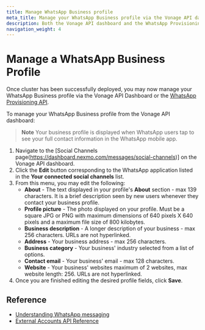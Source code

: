 ```yaml
---
title: Manage WhatsApp Business profile
meta_title: Manage your WhatsApp Business profile via the Vonage API dashboard or the WhatsApp Provisioning API. 
description: Both the Vonage API dashboard and the WhatsApp Provisioning API allow you to manage your WhatsApp Business profile. 
navigation_weight: 4
---
```


# Manage a WhatsApp Business Profile

Once cluster has been successfully deployed, you may now manage your WhatsApp Business profile via the Vonage API Dashboard or the [WhatsApp Provisioning API](/api/whatsapp-provisioning).

To manage your WhatsApp Business profile from the Vonage API dashboard:

> **Note** Your business profile is displayed when WhatsApp users tap to see your full contact information in the WhatsApp mobile app.

1. Navigate to the [Social Channels page(https://dashboard.nexmo.com/messages/social-channels)] on the Vonage API dashboard.
2. Click the **Edit** button corresponding to the WhatsApp application listed in the **Your connected social channels** list.
3. From this menu, you may edit the following:
    * **About** - The text displayed in your profile's **About** section - max 139 characters. It is a brief description seen by new users whenever they contact your business profile.
    * **Profile picture** - The photo displayed on your profile. Must be a square JPG or PNG with maximum dimensions of 640 pixels X 640 pixels and a maximum file size of 800 kilobytes.
    * **Business description** - A longer description of your business - max 256 characters. URLs are not hyperlinked.
    * **Address** - Your business address - max 256 characters.
    * **Business category** - Your business' industry selected from a list of options.
    * **Contact email** - Your business' email - max 128 characters.
    * **Website** - Your business' websites maximum of 2 websites, max website length: 256. URLs are not hyperlinked.
4. Once you are finished editing the desired profile fields, click **Save**.

## Reference

* [Understanding WhatsApp messaging](/messages/concepts/whatsapp)
* [External Accounts API Reference](/api/whatsapp-provisioning)
